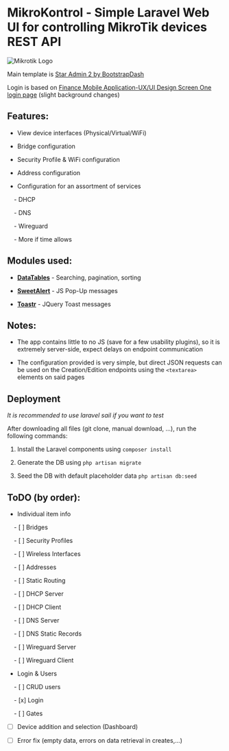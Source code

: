 # MikroKontrol - Simple Laravel Web UI for controlling MikroTik devices REST API

  
  

![Mikrotik Logo](https://logos-world.net/wp-content/uploads/2023/01/MikroTik-Logo.jpg)

  
  

Main template is [Star Admin 2 by BootstrapDash](https://demo.bootstrapdash.com/star-admin2-free/template/index.html)

  

Login is based on [Finance Mobile Application-UX/UI Design Screen One login page](https://codepen.io/sowg/pen/qBXjXoE) (slight background changes)

  

## Features:

- View device interfaces (Physical/Virtual/WiFi)

- Bridge configuration

- Security Profile & WiFi configuration

- Address configuration

- Configuration for an assortment of services

    - DHCP

    - DNS

    - Wireguard

    - More if time allows

  

## Modules used:

- [**DataTables**](https://datatables.net/) - Searching, pagination, sorting

- [**SweetAlert**](https://sweetalert2.github.io/) - JS Pop-Up messages

- [**Toastr**](https://www.jqueryscript.net/other/Highly-Customizable-jQuery-Toast-Message-Plugin-Toastr.html) - JQuery Toast messages

  

## Notes:

- The app contains little to no JS (save for a few usability plugins), so it is extremely server-side, expect delays on endpoint communication

- The configuration provided is very simple, but direct JSON requests can be used on the Creation/Edition endpoints using the `<textarea>` elements on said pages 

  
## Deployment

*It is recommended to use laravel sail if you want to test*
  
After downloading all files (git clone, manual download, ...), run the following commands:

1. Install the Laravel components using
   `composer install`
   
2. Generate the DB using
   `php artisan migrate`
   
3. Seed the DB with default placeholder data
   `php artisan db:seed`

  

## ToDO (by order):

  

- Individual item info

    - [ ] Bridges

    - [ ] Security Profiles

    - [ ] Wireless Interfaces

    - [ ] Addresses

    - [ ] Static Routing

    - [ ] DHCP Server

    - [ ] DHCP Client

    - [ ] DNS Server

    - [ ] DNS Static Records

    - [ ] Wireguard Server

    - [ ] Wireguard Client

- Login & Users

    - [ ] CRUD users

    - [x] Login

    - [ ] Gates

- [ ] Device addition and selection (Dashboard)

- [ ] Error fix (empty data, errors on data retrieval in creates,...)